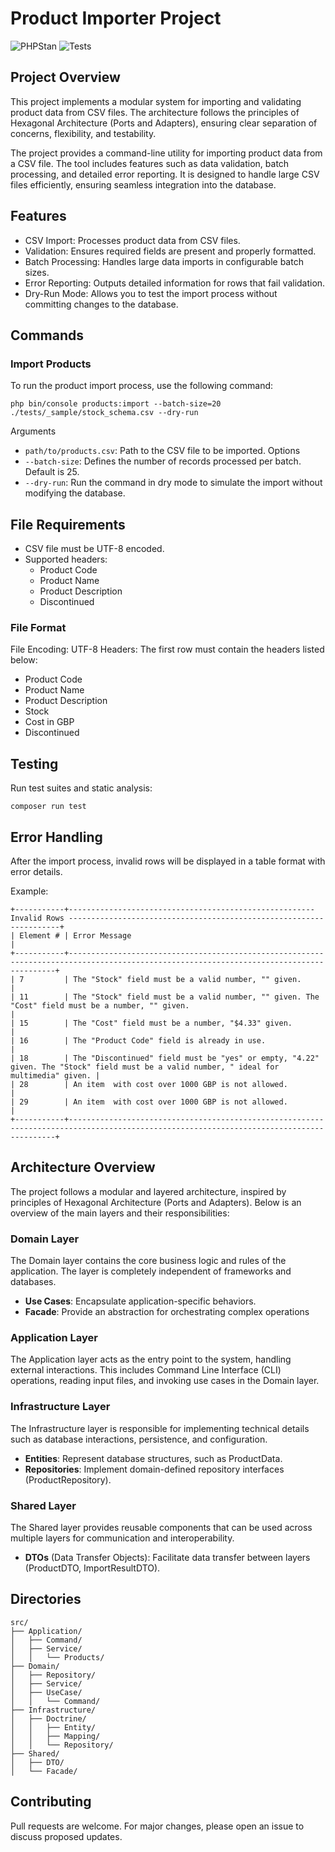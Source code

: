 # Product Importer Project

![PHPStan](https://img.shields.io/badge/PHPStan-Level%206-brightgreen)
![Tests](https://github.com/igornast/stock-importer/actions/workflows/tests.yml/badge.svg)

## Project Overview
This project implements a modular system for importing and validating product data from CSV files. 
The architecture follows the principles of Hexagonal Architecture (Ports and Adapters), ensuring clear separation of concerns, flexibility, and testability.

The project provides a command-line utility for importing product data from a CSV file. 
The tool includes features such as data validation, batch processing, and detailed error reporting. 
It is designed to handle large CSV files efficiently, ensuring seamless integration into the database.

## Features
* CSV Import: Processes product data from CSV files.
* Validation: Ensures required fields are present and properly formatted.
* Batch Processing: Handles large data imports in configurable batch sizes.
* Error Reporting: Outputs detailed information for rows that fail validation.
* Dry-Run Mode: Allows you to test the import process without committing changes to the database.


## Commands
### Import Products
To run the product import process, use the following command:

```shell
php bin/console products:import --batch-size=20 ./tests/_sample/stock_schema.csv --dry-run
````
Arguments
* `path/to/products.csv`: Path to the CSV file to be imported. 
Options
* `--batch-size`: Defines the number of records processed per batch. Default is 25.
* `--dry-run`: Run the command in dry mode to simulate the import without modifying the database.

## File Requirements
* CSV file must be UTF-8 encoded.
* Supported headers:
  * Product Code
  * Product Name
  * Product Description
  * Discontinued

### File Format
  File Encoding: UTF-8
  Headers: The first row must contain the headers listed below:
  * Product Code
  * Product Name
  * Product Description
  * Stock
  * Cost in GBP
  * Discontinued

## Testing
Run test suites and static analysis:
```shell
composer run test
```

## Error Handling
After the import process, invalid rows will be displayed in a table format with error details.

Example:
```shell
+-----------+------------------------------------------------------- Invalid Rows --------------------------------------------------------------------+
| Element # | Error Message                                                                                                                           |
+-----------+-----------------------------------------------------------------------------------------------------------------------------------------+
| 7         | The "Stock" field must be a valid number, "" given.                                                                                     |
| 11        | The "Stock" field must be a valid number, "" given. The "Cost" field must be a number, "" given.                                        |
| 15        | The "Cost" field must be a number, "$4.33" given.                                                                                       |
| 16        | The "Product Code" field is already in use.                                                                                             |
| 18        | The "Discontinued" field must be "yes" or empty, "4.22" given. The "Stock" field must be a valid number, " ideal for multimedia" given. |
| 28        | An item  with cost over 1000 GBP is not allowed.                                                                                        |
| 29        | An item  with cost over 1000 GBP is not allowed.                                                                                        |
+-----------+-----------------------------------------------------------------------------------------------------------------------------------------+
```

## Architecture Overview
The project follows a modular and layered architecture, inspired by principles of Hexagonal Architecture (Ports and Adapters). 
Below is an overview of the main layers and their responsibilities:

### Domain Layer
The Domain layer contains the core business logic and rules of the application. 
The layer is completely independent of frameworks and databases.
 * **Use Cases**: Encapsulate application-specific behaviors.
 * **Facade**: Provide an abstraction for orchestrating complex operations

### Application Layer
The Application layer acts as the entry point to the system, handling external interactions.
This includes Command Line Interface (CLI) operations, reading input files, and invoking use cases in the Domain layer.

### Infrastructure Layer
The Infrastructure layer is responsible for implementing technical details such as database interactions, persistence, and configuration.
 * **Entities**: Represent database structures, such as ProductData.
 * **Repositories**: Implement domain-defined repository interfaces (ProductRepository).

### Shared Layer
The Shared layer provides reusable components that can be used across multiple layers for communication and interoperability.
 * **DTOs** (Data Transfer Objects): Facilitate data transfer between layers (ProductDTO, ImportResultDTO).

## Directories
```shel
src/
├── Application/
│   ├── Command/
│   ├── Service/
│   │   └── Products/
├── Domain/
│   ├── Repository/
│   ├── Service/
│   ├── UseCase/
│   │   └── Command/
├── Infrastructure/
│   ├── Doctrine/
│   │   ├── Entity/
│   │   ├── Mapping/
│   │   └── Repository/
├── Shared/
│   ├── DTO/
│   └── Facade/
```

## Contributing
Pull requests are welcome. 
For major changes, please open an issue to discuss proposed updates.

